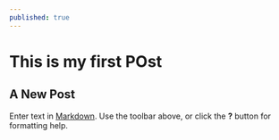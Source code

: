 ```yaml
---
published: true
---
```


# This is my first POst


## A New Post

Enter text in [Markdown](http://daringfireball.net/projects/markdown/). Use the toolbar above, or click the **?** button for formatting help.
